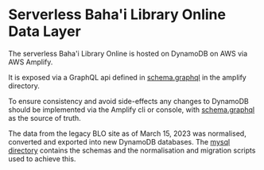 # Serverless Baha'i Library Online Data Layer

The serverless Baha'i Library Online is hosted on DynamoDB on AWS via AWS Amplify. 

It is exposed via a GraphQL api defined in [schema.graphql](./../../../amplify/backend/api/bloapi/schema.graphql) in the amplify directory.


To ensure consistency and avoid side-effects any changes to DynamoDB should be implemented via the Amplify cli or console, with [schema.graphql](./../../../amplify/backend/api/bloapi/schema.graphql) as the source of truth.

The data from the legacy BLO site as of March 15, 2023 was normalised, converted and exported into new DynamoDB databases. The [mysql directory](documentation/data_layer/databases/mysql) contains the schemas and the normalisation and migration scripts used to achieve this. 